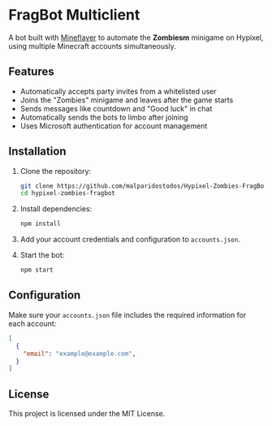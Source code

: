 # FragBot Multiclient

A bot built with [Mineflayer](https://github.com/PrismarineJS/mineflayer) to automate the **Zombiesm** minigame on Hypixel, using multiple Minecraft accounts simultaneously.

## Features

- Automatically accepts party invites from a whitelisted user
- Joins the "Zombies" minigame and leaves after the game starts
- Sends messages like countdown and "Good luck" in chat
- Automatically sends the bots to limbo after joining
- Uses Microsoft authentication for account management

## Installation

1. Clone the repository:

   ```bash
   git clone https://github.com/malparidostodos/Hypixel-Zombies-FragBot.git
   cd hypixel-zombies-fragbot
   ```

2. Install dependencies:

   ```bash
   npm install
   ```

3. Add your account credentials and configuration to `accounts.json`.

4. Start the bot:

   ```bash
   npm start
   ```

## Configuration

Make sure your `accounts.json` file includes the required information for each account:

```json
[
  {
    "email": "example@example.com",
  }
]
```

## License

This project is licensed under the MIT License.